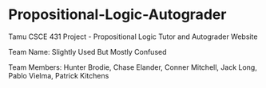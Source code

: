 # Propositional-Logic-Autograder
Tamu CSCE 431 Project - Propositional Logic Tutor and Autograder Website

Team Name: Slightly Used But Mostly Confused

Team Members: Hunter Brodie, Chase Elander, Conner Mitchell, Jack Long, Pablo Vielma, Patrick Kitchens
